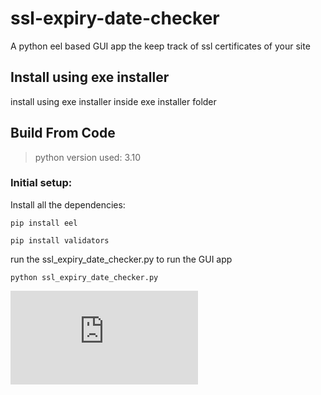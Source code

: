 # ssl-expiry-date-checker
A python eel based GUI app the keep track of ssl certificates of your site

## Install using exe installer
install using exe installer inside exe installer folder

## Build From Code
>python version used: 3.10

### Initial setup:
Install all the dependencies:

`pip install eel`

`pip install validators`
 
 run the ssl_expiry_date_checker.py to run the GUI app
 
`python ssl_expiry_date_checker.py`
 
![Screenshot](https://prashantkandel.com/getimage.php?id=17)
